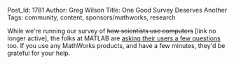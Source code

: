 Post_Id: 1781
Author: Greg Wilson
Title: One Good Survey Deserves Another
Tags: community, content, sponsors/mathworks, research

<p>While we're running our survey of <del href="http://softwareresearch.ca/seg/SCS/scientific-computing-survey.html">how scientists use computers</del> [link no longer active], the folks at MATLAB are <a href="http://www.customersat3.com/TakeSurvey.asp?si=c3Y%2BMBjNHcc%3D">asking their users a few questions</a> too.  If you use any MathWorks products, and have a few minutes, they'd be grateful for your help.</p>
